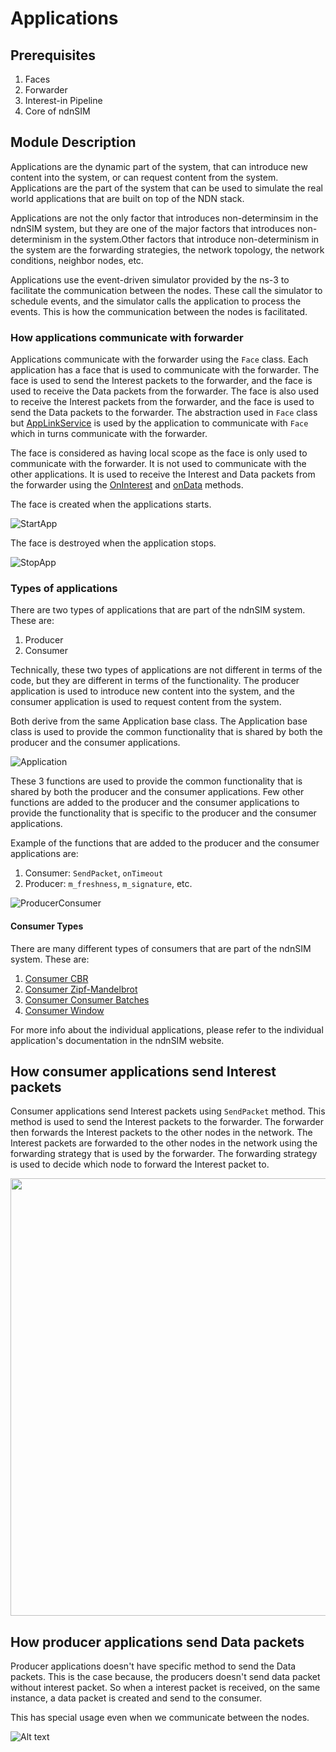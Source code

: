 # Applications

## Prerequisites

1. Faces
2. Forwarder
3. Interest-in Pipeline
4. Core of ndnSIM

## Module Description

Applications are the dynamic part of the system, that can introduce new content into the system, or can request content from the system. Applications are the part of the system that can be used to simulate the real world applications that are built on top of the NDN stack. 

Applications are not the only factor that introduces non-determinsim in the ndnSIM system, but they are one of the major factors that introduces non-determinism in the system.Other factors that introduce non-determinism in the system are the forwarding strategies, the network topology, the network conditions, neighbor nodes, etc.

Applications use the event-driven simulator provided by the ns-3 to facilitate the communication between the nodes.
These call the simulator to schedule events, and the simulator calls the application to process the events. This is how the communication between the nodes is facilitated.

### How applications communicate with forwarder

Applications communicate with the forwarder using the `Face` class. Each application has a face that is used to communicate with the forwarder. The face is used to send the Interest packets to the forwarder, and the face is used to receive the Data packets from the forwarder. The face is also used to receive the Interest packets from the forwarder, and the face is used to send the Data packets to the forwarder. The abstraction used in `Face` class but [AppLinkService](https://github.com/named-data-ndnSIM/ndnSIM/blob/90d50396654dabad54b6979f2dc8fa929ade544c/model/ndn-app-link-service.hpp#L41) is used by the application to communicate with `Face` which in turns communicate with 
the forwarder.

The face is considered as having local scope as the face is only used to communicate with the forwarder. It is not used to communicate with the other applications. It is used to receive the Interest and Data packets from the forwarder using the [OnInterest](https://github.com/named-data-ndnSIM/ndnSIM/blob/90d50396654dabad54b6979f2dc8fa929ade544c/apps/ndn-app.hpp#L69) and [onData](https://github.com/named-data-ndnSIM/ndnSIM/blob/90d50396654dabad54b6979f2dc8fa929ade544c/apps/ndn-app.hpp#L75) methods.

The face is created when the applications starts.

![StartApp](./.././applications/pic_1.png)

The face is destroyed when the application stops.

![StopApp](./.././applications/pic_2.png)

### Types of applications

There are two types of applications that are part of the ndnSIM system. These are:

1. Producer
2. Consumer 

Technically, these two types of applications are not different in terms of the code, but they are different in terms of the functionality. The producer application is used to introduce new content into the system, and the consumer application is used to request content from the system. 

Both derive from the same Application base class. The Application base class is used to provide the common functionality that is shared by both the producer and the consumer applications.

![Application](./.././applications/pic_3.png)

These 3 functions are used to provide the common functionality that is shared by both the producer and the consumer applications. Few other functions are added to the producer and the consumer applications to provide the functionality that is specific to the producer and the consumer applications.

Example of the functions that are added to the producer and the consumer applications are:

1. Consumer: `SendPacket`, `onTimeout`
2. Producer: `m_freshness`, `m_signature`, etc.

![ProducerConsumer](./.././applications/pic_4.png)

#### Consumer Types

There are many different types of consumers that are part of the ndnSIM system. These are:

1. [Consumer CBR](https://github.com/named-data-ndnSIM/ndnSIM/blob/master/apps/ndn-consumer-cbr.hpp)
2. [Consumer Zipf-Mandelbrot](https://github.com/named-data-ndnSIM/ndnSIM/blob/master/apps/ndn-consumer-zipf-mandelbrot.hpp)
3. [Consumer Consumer Batches](https://github.com/named-data-ndnSIM/ndnSIM/blob/master/apps/ndn-consumer-batches.hpp)
4. [Consumer Window](https://github.com/named-data-ndnSIM/ndnSIM/blob/master/apps/ndn-consumer-window.hpp)

For more info about the individual applications, please refer to the individual application's documentation in the ndnSIM website.

## How consumer applications send Interest packets

Consumer applications send Interest packets using `SendPacket` method. This method is used to send the Interest packets to the forwarder. The forwarder then forwards the Interest packets to the other nodes in the network. The Interest packets are forwarded to the other nodes in the network using the forwarding strategy that is used by the forwarder. The forwarding strategy is used to decide which node to forward the Interest packet to.

<!-- ![SendInterest](./.././applications/pic_5.png) -->

<img src="./.././applications/pic_5.png" height="700" />

## How producer applications send Data packets

Producer applications doesn't have specific method to send the Data packets. This is the case because, the producers doesn't send data packet without interest packet. So when a interest packet is received, on the same instance, a data packet is created and send to the consumer. 

This has special usage even when we communicate between the nodes.

![Alt text](./.././applications/pic_6.png)